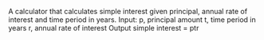 
A calculator that calculates simple interest given principal, annual rate of interest and time period in years. Input: p, principal amount t, time period in years r, annual rate of interest Output simple interest = ptr
